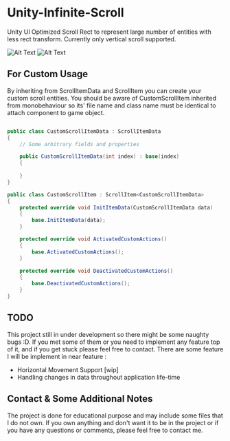 # Unity-Infinite-Scroll
Unity UI Optimized Scroll Rect to represent large number of entities with less rect transform. Currently only vertical scroll supported.

![Alt Text](https://github.com/bugrahanakbulut/Unity-Infinite-Scroll/blob/main/Assets/Resources/scroll_infinite.gif)
![Alt Text](https://github.com/bugrahanakbulut/Unity-Infinite-Scroll/blob/main/Assets/Resources/scroll_jumpback.gif)


## For Custom Usage

By inheriting from ScrollItemData and ScrollItem<T> you can create your custom scroll entities. You should be aware of CustomScrollItem inherited from monobehaviour so its' file name and class name must be identical to attach component to game object.

```cs

public class CustomScrollItemData : ScrollItemData
{
    // Some arbitrary fields and properties

    public CustomScrollItemData(int index) : base(index)
    {
        
    }
}

public class CustomScrollItem : ScrollItem<CustomScrollItemData> 
{
    protected override void InitItemData(CustomScrollItemData data)
    {
        base.InitItemData(data);
    }

    protected override void ActivatedCustomActions()
    {
        base.ActivatedCustomActions();
    }

    protected override void DeactivatedCustomActions()
    {
        base.DeactivatedCustomActions();
    }
}
```
    
## TODO

This project still in under development so there might be some naughty bugs :D. If you met some of them or you need to implement any feature top of it, and if you get stuck please feel free to contact. There are some feature I will be implement in near feature :
    
- Horizontal Movement Support [wip]
- Handling changes in data throughout application life-time
    
    
## Contact & Some Additional Notes
The project is done for educational purpose and may include some files that I do not own. If you own anything and don't want it to be in the project or if you have any questions or comments, please feel free to contact me.


